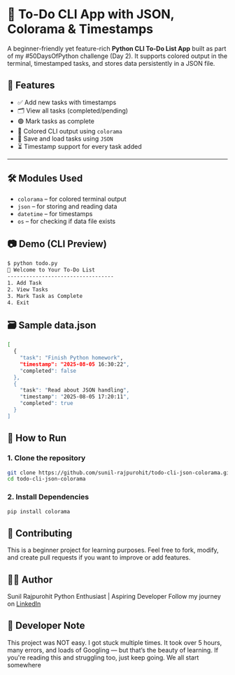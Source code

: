 # 📝 To-Do CLI App with JSON, Colorama & Timestamps

A beginner-friendly yet feature-rich **Python CLI To-Do List App** built as part of my #50DaysOfPython challenge (Day 2). It supports colored output in the terminal, timestamped tasks, and stores data persistently in a JSON file.

## 📌 Features

- ✅ Add new tasks with timestamps
- 🗂️ View all tasks (completed/pending)
- 🟢 Mark tasks as complete
- 🧠 Colored CLI output using `colorama`
- 💾 Save and load tasks using `JSON`
- ⏳ Timestamp support for every task added

---

## 🛠️ Modules Used

- `colorama` – for colored terminal output  
- `json` – for storing and reading data  
- `datetime` – for timestamps  
- `os` – for checking if data file exists


## 📷 Demo (CLI Preview)

```bash
$ python todo.py
📝 Welcome to Your To-Do List
----------------------------------
1. Add Task
2. View Tasks
3. Mark Task as Complete
4. Exit
```
## 🗃 Sample data.json
```bash
[
  {
    "task": "Finish Python homework",
    "timestamp": "2025-08-05 16:30:22",
    "completed": false
  },
  {
    "task": "Read about JSON handling",
    "timestamp": "2025-08-05 17:20:11",
    "completed": true
  }
]
```

## 🚀 How to Run

### 1. Clone the repository

```bash
git clone https://github.com/sunil-rajpurohit/todo-cli-json-colorama.git
cd todo-cli-json-colorama


```

### 2. Install Dependencies
```bash
pip install colorama
```

## 🤝 Contributing
This is a beginner project for learning purposes. Feel free to fork, modify, and create pull requests if you want to improve or add features.

## 👨‍💻 Author
Sunil Rajpurohit
Python Enthusiast | Aspiring Developer
Follow my journey on [LinkedIn](www.linkedin.com/in/sunil-rajpurohit)

## 💬 Developer Note
This project was NOT easy. I got stuck multiple times.
It took over 5 hours, many errors, and loads of Googling — but that’s the beauty of learning.
If you're reading this and struggling too, just keep going. We all start somewhere
